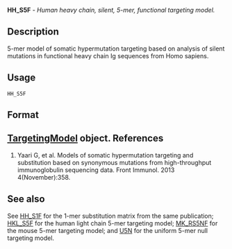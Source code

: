 





**HH_S5F** - *Human heavy chain, silent, 5-mer, functional targeting model.*

Description
--------------------

5-mer model of somatic hypermutation targeting based on analysis of silent mutations
in functional heavy chain Ig sequences from Homo sapiens.


Usage
--------------------
```
HH_S5F
```


Format
-------------------
[TargetingModel](TargetingModel-class.md) object.
References
-------------------


1. Yaari G, et al. Models of somatic hypermutation targeting and substitution based 
on synonymous mutations from high-throughput immunoglobulin sequencing data. 
Front Immunol. 2013 4(November):358.
 




See also
-------------------

See [HH_S1F](HH_S1F.md) for the 1-mer substitution matrix from the same 
publication; [HKL_S5F](HKL_S5F.md) for the human light chain 5-mer targeting model; 
[MK_RS5NF](MK_RS5NF.md) for the mouse 5-mer targeting model; and [U5N](U5N.md) for the 
uniform 5-mer null targeting model.



